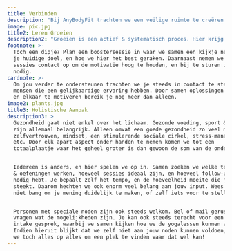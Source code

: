 ```yaml
---
title: Verbinden
description: "Bij AnyBodyFit trachten we een veilige ruimte te creëren waar iedereen welkom is, en iedereen in alle rust aan zichzelf kan werken. In het BlinkHuis in de Vlaanderenstraat vind je een rustgevende omgeving, waar je op je eigen tempo jezelf kan leren kennen en ontplooien. Hier vind je ook een netwerk van gelijkgezinde mensen, waarbij je terecht kan voor ondersteuning, het delen van ervaringen, of gewoon een goed gesprek. We verwelkomen iedereen; ongeacht geaardheid, afkomst of geloofsovertuiging. In de groepssessies werken we samen aan problemen die velen onder ons ondervinden. Als je iets specifiekere hulp nodig hebt, dan kan je altijd een privé sessie boeken.\r\n\nVoor specifieke hulpvragen staat er, bovenop het eerder vernoemde netwerk, een netwerk van coaches met verschillende specialisaties voor je klaar. De coach, Tom, is hiervoor je eerste aanspreekpunt. Samen zoeken we de beste manier om jouw persoonlijke groei te ondersteunen, of dat nu bij ons is, of bij een collega.\r\n"
image: pic.jpg
title2: Leren Groeien
description2: "Groeien is een actief & systematisch proces. Hier krijg je de tools om zelfstandig je potentieel te verkennen en bereiken. In de coaching sessies leer je over technieken en theorieën van gedragsverandering, leer je doelen stellen en bereiken, en ruimen we obstakels uit de weg. Er wordt gehandeld over verschillende thema's zoals sport, voeding, slaap, mindset en meer. Tijdens de yoga sessies wordt er steeds uitgelegd wat we doen en waarom, zodat je dit meteen in het dagelijkse leven kan gebruiken. Het einddoel: jou coachen, totdat je jezelf kan coachen.\r"
footnote: >-
  Toch een dipje? Plan een boostersessie in waar we samen een kijkje nemen naar
  je huidige doel, en hoe we hier het best geraken. Daarnaast nemen we tussen
  sessies contact op om de motivatie hoog te houden, en bij te sturen indien
  nodig.
cardnote: >-
  Om jou verder te ondersteunen trachten we je steeds in contact te stellen met
  mensen die een gelijkaardige ervaring hebben. Door samen oplossingen te zoeken
  en elkaar te motiveren bereik je nog meer dan alleen.
image2: plants.jpg
title3: Holistische Aanpak
description3: >
  Gezondheid gaat niet enkel over het lichaam. Gezonde voeding, sport & slaap
  zijn allemaal belangrijk. Alleen omvat een goede gezondheid zo veel meer:
  zelfvertrouwen, mindset, een stimulerende sociale cirkel, stress-management
  etc. Door elk apart aspect onder handen te nemen komen we tot een
  totaalplaatje waar het geheel groter is dan gewoon de som van de onderdelen.


  Iedereen is anders, en hier spelen we op in. Samen zoeken we welke technieken
  & oefeningen werken, hoeveel sessies ideaal zijn, en hoeveel follow-up je
  nodig hebt. Je bepaalt zelf het tempo, en de hoeveelheid moeite die je erin
  steekt. Daarom hechten we ook enorm veel belang aan jouw input. Wees dus zeker
  niet bang om je mening duidelijk te maken, of zelf iets voor te stellen.


  Personen met speciale noden zijn ook steeds welkom. Bel of mail gerust om te
  vragen wat de mogelijkheden zijn. Je kan ook steeds terecht voor een gratis
  intake gesprek, waarbij we samen kijken hoe we de yogalessen kunnen aanpassen.
  Indien hieruit blijkt dat we zelf niet aan jouw noden kunnen voldoen, zetten
  we toch alles op alles om een plek te vinden waar dat wel kan!
---
```


